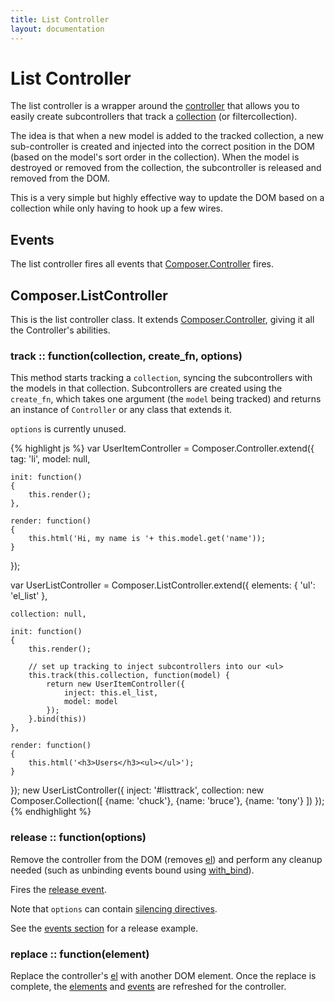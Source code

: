 ```yaml
---
title: List Controller
layout: documentation
---
```


# List Controller

The list controller is a wrapper around the [controller](/composer.js/docs/controller)
that allows you to easily create subcontrollers that track a
[collection](/composer.js/docs/collection) (or filtercollection).

The idea is that when a new model is added to the tracked collection, a new
sub-controller is created and injected into the correct position in the DOM
(based on the model's sort order in the collection). When the model is destroyed
or removed from the collection, the subcontroller is released and removed from
the DOM.

This is a very simple but highly effective way to update the DOM based on a
collection while only having to hook up a few wires.

## Events

The list controller fires all events that [Composer.Controller](/composer.js/docs/controller#events)
fires.

## Composer.ListController

This is the list controller class. It extends [Composer.Controller](/composer.js/docs/controller#composer-controller),
giving it all the Controller's abilities.

### track :: function(collection, create_fn, options)

This method starts tracking a `collection`, syncing the subcontrollers with the
models in that collection. Subcontrollers are created using the `create_fn`,
which takes one argument (the `model` being tracked) and returns an instance of
`Controller` or any class that extends it.

`options` is currently unused.

<div id="listtrack"></div>
{% highlight js %}
var UserItemController = Composer.Controller.extend({
    tag: 'li',
    model: null,

    init: function()
    {
        this.render();
    },

    render: function()
    {
        this.html('Hi, my name is '+ this.model.get('name'));
    }
});

var UserListController = Composer.ListController.extend({
    elements: {
        'ul': 'el_list'
    },

    collection: null,

    init: function()
    {
        this.render();

        // set up tracking to inject subcontrollers into our <ul>
        this.track(this.collection, function(model) {
            return new UserItemController({
                inject: this.el_list,
                model: model
            });
        }.bind(this))
    },

    render: function()
    {
        this.html('<h3>Users</h3><ul></ul>');
    }
});
new UserListController({
    inject: '#listtrack',
    collection: new Composer.Collection([
        {name: 'chuck'},
        {name: 'bruce'},
        {name: 'tony'}
    ])
});
{% endhighlight %}

### release :: function(options)

Remove the controller from the DOM (removes [el](#el)) and perform any cleanup
needed (such as unbinding events bound using [with_bind](#with-bind)).

Fires the [release event](#release).

Note that `options` can contain [silencing directives](/composer.js/docs/event#silencing).

See the [events section](#events-1) for a release example.

### replace :: function(element)

Replace the controller's [el](#el) with another DOM element. Once the replace is
complete, the [elements](#elements) and [events](#events-1) are refreshed for
the controller.


